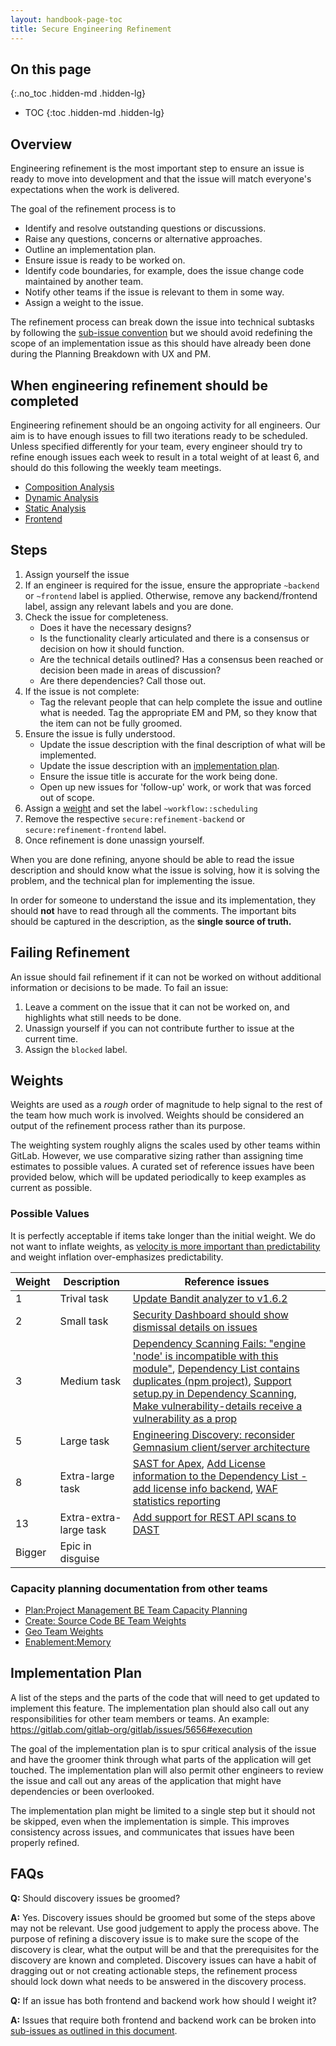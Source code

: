 ```yaml
---
layout: handbook-page-toc
title: Secure Engineering Refinement
---
```


## On this page
{:.no_toc .hidden-md .hidden-lg}

- TOC
{:toc .hidden-md .hidden-lg}

## Overview

Engineering refinement is the most important step to ensure an issue is ready to move into development and that the issue will match
everyone's expectations when the work is delivered.

The goal of the refinement process is to

- Identify and resolve outstanding questions or discussions.
- Raise any questions, concerns or alternative approaches.
- Outline an implementation plan.
- Ensure issue is ready to be worked on.
- Identify code boundaries, for example, does the issue change code maintained by another team.
- Notify other teams if the issue is relevant to them in some way.
- Assign a weight to the issue.

The refinement process can break down the issue into technical subtasks by following the [sub-issue convention](https://gitlab.com/gitlab-com/www-gitlab-com/issues/4588) but we should avoid redefining the scope of an implementation issue as this should have already been done during the Planning Breakdown with UX and PM.

## When engineering refinement should be completed

Engineering refinement should be an ongoing activity for all engineers.
Our aim is to have enough issues to fill two iterations ready to be scheduled.
Unless specified differently for your team, every engineer should try to refine enough issues each week to result in a total weight of at least 6, and should do this following the weekly team meetings.

*  [Composition Analysis][ca]
*  [Dynamic Analysis][da]
*  [Static Analysis][sa]
*  [Frontend][frontend]


[ca]:https://gitlab.com/gitlab-org/gitlab/issues?label_name%5B%5D=group%3A%3Acomposition+analysis&label_name[]=workflow%3A%3Aplanning%20breakdown&label_name%5B%5D=backend&scope=all&sort=milestone&state=opened&utf8=%E2%9C%93&weight=None
[da]:https://gitlab.com/gitlab-org/gitlab/issues?label_name%5B%5D=group%3A%3Adynamic+analysis&label_name[]=workflow%3A%3Aplanning%20breakdown&label_name%5B%5D=backend&scope=all&sort=milestone&state=opened&utf8=%E2%9C%93&weight=None
[sa]: https://gitlab.com/groups/gitlab-org/-/boards/1590105?label_name[]=group%3A%3Astatic%20analysis
[frontend]: https://gitlab.com/gitlab-org/gitlab/issues?scope=all&utf8=%E2%9C%93&state=opened&label_name[]=devops%3A%3Asecure&label_name[]=workflow%3A%3Aplanning%20breakdown&label_name[]=frontend&weight=None

## Steps

1.  Assign yourself the issue
2.  If an engineer is required for the issue, ensure the appropriate `~backend` or `~frontend` label is applied. Otherwise, remove any backend/frontend label, assign any relevant labels and you are done.
3.  Check the issue for completeness.
    *  Does it have the necessary designs?
    *  Is the functionality clearly articulated and there is a consensus or decision on how it should function.
    *  Are the technical details outlined? Has a consensus been reached or decision been made in areas of discussion?
    *  Are there dependencies? Call those out.
4. If the issue is not complete:
    *  Tag the relevant people that can help complete the issue and outline what is needed. Tag the appropriate EM and PM, so they know that the item can not be fully groomed.
5. Ensure the issue is fully understood.
    *  Update the issue description with the final description of what will be implemented.
    *  Update the issue description with an [implementation plan](#implementation-plan).
    *  Ensure the issue title is accurate for the work being done.
    *  Open up new issues for 'follow-up' work, or work that was forced out of scope.
6. Assign a [weight](#weights) and set the label `~workflow::scheduling`
7. Remove the respective `secure:refinement-backend` or `secure:refinement-frontend` label.
8. Once refinement is done unassign yourself.

When you are done refining, anyone should be able to read the issue description and should know what the issue is solving, how it is solving the problem,
and the technical plan for implementing the issue.

In order for someone to understand the issue and its implementation, they should **not** have to read through all the comments. The important bits should be captured in the description, as the **single source of truth.**

## Failing Refinement

An issue should fail refinement if it can not be worked on without additional information or decisions to be made. To fail an issue:
1.  Leave a comment on the issue that it can not be worked on, and highlights what still needs to be done.
2.  Unassign yourself if you can not contribute further to issue at the current time.
3.  Assign the `blocked` label.


## Weights

Weights are used as a *rough* order of magnitude to help signal to the rest of the team how much work is involved.
Weights should be considered an output of the refinement process rather than its purpose.

The weighting system roughly aligns the scales used by other teams within GitLab. However, we use comparative sizing rather than
assigning time estimates to possible values. A curated set of reference issues have been provided below, which will be updated periodically
to keep examples as current as possible.

### Possible Values

It is perfectly acceptable if items take longer than the initial weight. We do not want to inflate weights,
as [velocity is more important than predictability](/handbook/engineering/#velocity-over-predictability) and weight inflation over-emphasizes predictability.

| Weight | Description | Reference issues |
| ------ | ----------- | ---------------- |
| 1 | Trival task | [Update Bandit analyzer to v1.6.2](https://gitlab.com/gitlab-org/gitlab/-/issues/12926) |
| 2 | Small task | [Security Dashboard should show dismissal details on issues](https://gitlab.com/gitlab-org/gitlab/-/issues/9715) |
| 3 | Medium task | [Dependency Scanning Fails: "engine 'node' is incompatible with this module"](https://gitlab.com/gitlab-org/gitlab/-/issues/12471), [Dependency List contains duplicates (npm project)](https://gitlab.com/gitlab-org/gitlab/-/issues/12162), [Support setup.py in Dependency Scanning](https://gitlab.com/gitlab-org/gitlab/issues/11244), [Make vulnerability-details receive a vulnerability as a prop](https://gitlab.com/gitlab-org/gitlab/-/issues/14006) |
| 5 | Large task | [Engineering Discovery: reconsider Gemnasium client/server architecture](https://gitlab.com/gitlab-org/gitlab/issues/12930) |
| 8 | Extra-large task | [SAST for Apex](https://gitlab.com/gitlab-org/gitlab/-/issues/10680), [Add License information to the Dependency List - add license info backend](https://gitlab.com/gitlab-org/gitlab/issues/13084), [WAF statistics reporting](https://gitlab.com/gitlab-org/gitlab/-/issues/14707) |
| 13 | Extra-extra-large task | [Add support for REST API scans to DAST](https://gitlab.com/gitlab-org/gitlab/-/issues/10928) |
| Bigger | Epic in disguise |  |

### Capacity planning documentation from other teams

* [Plan:Project Management BE Team Capacity Planning](/handbook/engineering/development/dev/plan-project-management-be/#capacity-planning)
* [Create: Source Code BE Team Weights](/handbook/engineering/development/dev/create-source-code-be/#weights)
* [Geo Team Weights](/handbook/engineering/development/enablement/geo/process.html#weights)
* [Enablement:Memory](/handbook/engineering/development/enablement/memory/)

## Implementation Plan

A list of the steps and the parts of the code that will need to get updated to implement this feature. The implementation plan should also
call out any responsibilities for other team members or teams. An example: https://gitlab.com/gitlab-org/gitlab/issues/5656#execution

The goal of the implementation plan is to spur critical analysis of the issue and have the groomer think through what parts of the application will get touched.
The implementation plan will also permit other engineers to review the issue and call out any areas of the application that might have dependencies or
been overlooked.

The implementation plan might be limited to a single step but it should not be skipped, even when the implementation is simple.
This improves consistency across issues, and communicates that issues have been properly refined.

## FAQs

**Q:** Should discovery issues be groomed?

**A:** Yes. Discovery issues should be groomed but some of the steps above may not be relevant. Use good judgement to apply the process above. The purpose of
refining a discovery issue is to make sure the scope of the discovery is clear, what the output will be and that the prerequisites for the discovery are known
and completed. Discovery issues can have a habit of dragging out or not creating actionable steps, the refinement process should lock down what needs to be answered
in the discovery process.


**Q:** If an issue has both frontend and backend work how should I weight it?

**A:** Issues that require both frontend and backend work can be broken into [sub-issues as outlined in this document](https://gitlab.com/gitlab-com/www-gitlab-com/issues/4588).
